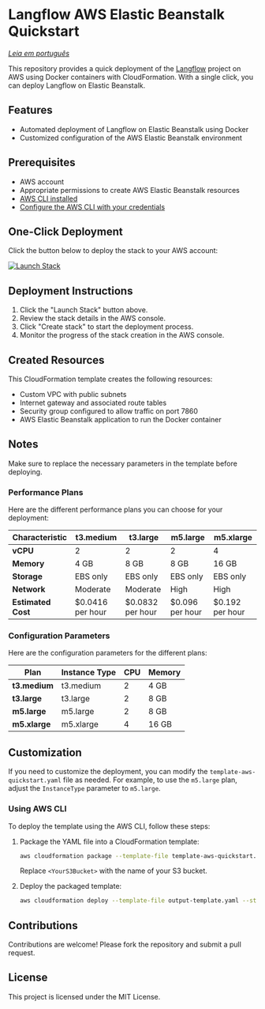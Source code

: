 # Langflow AWS Elastic Beanstalk Quickstart

*[Leia em português](README.pt.md)*

This repository provides a quick deployment of the [Langflow](https://github.com/langflow-ai/langflow) project on AWS using Docker containers with CloudFormation. With a single click, you can deploy Langflow on Elastic Beanstalk.

## Features

- Automated deployment of Langflow on Elastic Beanstalk using Docker
- Customized configuration of the AWS Elastic Beanstalk environment

## Prerequisites

- AWS account
- Appropriate permissions to create AWS Elastic Beanstalk resources
- [AWS CLI installed](https://docs.aws.amazon.com/cli/latest/userguide/install-cliv2.html)
- [Configure the AWS CLI with your credentials](https://docs.aws.amazon.com/cli/latest/userguide/cli-configure-quickstart.html)

## One-Click Deployment

Click the button below to deploy the stack to your AWS account:

[![Launch Stack](https://s3.amazonaws.com/cloudformation-examples/cloudformation-launch-stack.png)](https://console.aws.amazon.com/cloudformation/home?#/stacks/create/review?stackName=LangFlowApp&templateURL=https://langflow-quickstart.s3.amazonaws.com/template-aws-quickstart.yaml)

## Deployment Instructions

1. Click the "Launch Stack" button above.
2. Review the stack details in the AWS console.
3. Click "Create stack" to start the deployment process.
4. Monitor the progress of the stack creation in the AWS console.

## Created Resources

This CloudFormation template creates the following resources:

- Custom VPC with public subnets
- Internet gateway and associated route tables
- Security group configured to allow traffic on port 7860
- AWS Elastic Beanstalk application to run the Docker container

## Notes

Make sure to replace the necessary parameters in the template before deploying.

### Performance Plans

Here are the different performance plans you can choose for your deployment:

| Characteristic     | t3.medium        | t3.large         | m5.large        | m5.xlarge       |
|--------------------|------------------|------------------|-----------------|-----------------|
| **vCPU**           | 2                | 2                | 2               | 4               |
| **Memory**         | 4 GB             | 8 GB             | 8 GB            | 16 GB           |
| **Storage**        | EBS only         | EBS only         | EBS only        | EBS only        |
| **Network**        | Moderate         | Moderate         | High            | High            |
| **Estimated Cost** | $0.0416 per hour | $0.0832 per hour | $0.096 per hour | $0.192 per hour |

### Configuration Parameters

Here are the configuration parameters for the different plans:

| Plan                     | Instance Type  | CPU       | Memory   |
|--------------------------|----------------|-----------|----------|
| **t3.medium**            | t3.medium      | 2         | 4 GB     |
| **t3.large**             | t3.large       | 2         | 8 GB     |
| **m5.large**             | m5.large       | 2         | 8 GB     |
| **m5.xlarge**            | m5.xlarge      | 4         | 16 GB    |

## Customization

If you need to customize the deployment, you can modify the `template-aws-quickstart.yaml` file as needed. For example, to use the `m5.large` plan, adjust the `InstanceType` parameter to `m5.large`.

### Using AWS CLI

To deploy the template using the AWS CLI, follow these steps:

1. Package the YAML file into a CloudFormation template:

   ```sh
   aws cloudformation package --template-file template-aws-quickstart.yaml --s3-bucket <YourS3Bucket> --output-template-file output-template.yaml
   ```
   Replace `<YourS3Bucket>` with the name of your S3 bucket.

2. Deploy the packaged template:

   ```sh
   aws cloudformation deploy --template-file output-template.yaml --stack-name LangFlowApp --capabilities CAPABILITY_NAMED_IAM
   ```

## Contributions

Contributions are welcome! Please fork the repository and submit a pull request.

## License

This project is licensed under the MIT License.
